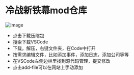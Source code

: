 # 冷战新铁幕mod仓库

![image](https://github.com/user-attachments/assets/a83eda6e-2d32-4398-a419-4bc4bd4d40b3)
- 点击下载压缩包
- 搜索下载VSCode
- 下载，解压，右键文件夹，在Code中打开
- 按需求编辑文件，比如添加事件，添加日志，添加公司等等
- 在VSCode左侧边栏里找到源代码管理，提交修改
- 点击add-file可以在网站上手动添加
